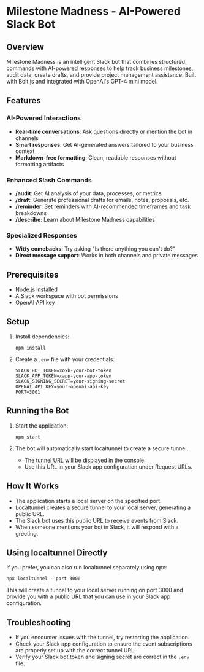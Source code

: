 # Milestone Madness - AI-Powered Slack Bot

## Overview
Milestone Madness is an intelligent Slack bot that combines structured commands with AI-powered responses to help track business milestones, audit data, create drafts, and provide project management assistance. Built with Bolt.js and integrated with OpenAI's GPT-4 mini model.

## Features

### AI-Powered Interactions
- **Real-time conversations**: Ask questions directly or mention the bot in channels
- **Smart responses**: Get AI-generated answers tailored to your business context
- **Markdown-free formatting**: Clean, readable responses without formatting artifacts

### Enhanced Slash Commands
- **/audit**: Get AI analysis of your data, processes, or metrics
- **/draft**: Generate professional drafts for emails, notes, proposals, etc.
- **/reminder**: Set reminders with AI-recommended timeframes and task breakdowns
- **/describe**: Learn about Milestone Madness capabilities

### Specialized Responses
- **Witty comebacks**: Try asking "Is there anything you can't do?"
- **Direct message support**: Works in both channels and private messages

## Prerequisites
- Node.js installed
- A Slack workspace with bot permissions
- OpenAI API key

## Setup

1. Install dependencies:
   ```
   npm install
   ```

2. Create a `.env` file with your credentials:
   ```
   SLACK_BOT_TOKEN=xoxb-your-bot-token
   SLACK_APP_TOKEN=xapp-your-app-token
   SLACK_SIGNING_SECRET=your-signing-secret
   OPENAI_API_KEY=your-openai-api-key
   PORT=3001
   ```

## Running the Bot

1. Start the application:
   ```
   npm start
   ```

2. The bot will automatically start localtunnel to create a secure tunnel.
   - The tunnel URL will be displayed in the console.
   - Use this URL in your Slack app configuration under Request URLs.

## How It Works

- The application starts a local server on the specified port.
- Localtunnel creates a secure tunnel to your local server, generating a public URL.
- The Slack bot uses this public URL to receive events from Slack.
- When someone mentions your bot in Slack, it will respond with a greeting.

## Using localtunnel Directly

If you prefer, you can also run localtunnel separately using npx:

```
npx localtunnel --port 3000
```

This will create a tunnel to your local server running on port 3000 and provide you with a public URL that you can use in your Slack app configuration.

## Troubleshooting

- If you encounter issues with the tunnel, try restarting the application.
- Check your Slack app configuration to ensure the event subscriptions are properly set up with the correct tunnel URL.
- Verify your Slack bot token and signing secret are correct in the `.env` file.
